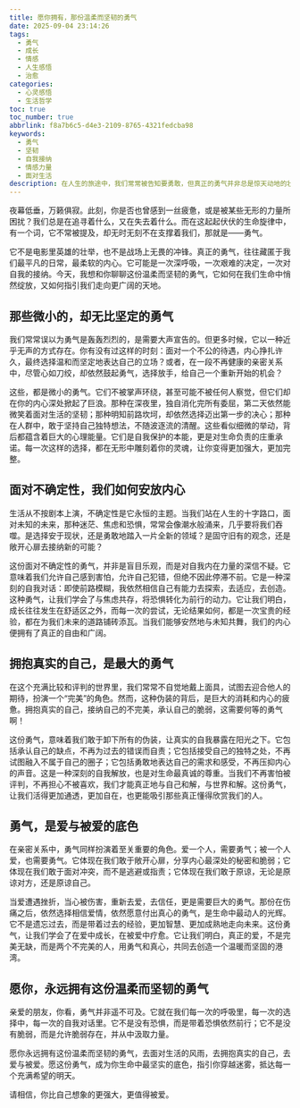 ```yaml
---
title: 愿你拥有，那份温柔而坚韧的勇气
date: 2025-09-04 23:14:26
tags:
  - 勇气
  - 成长
  - 情感
  - 人生感悟
  - 治愈
categories:
  - 心灵感悟
  - 生活哲学
toc: true
toc_number: true
abbrlink: f8a7b6c5-d4e3-2109-8765-4321fedcba98
keywords:
  - 勇气
  - 坚韧
  - 自我接纳
  - 情感力量
  - 面对生活
description: 在人生的旅途中，我们常常被告知要勇敢，但真正的勇气并非总是惊天动地的壮举。它更多时候，是藏匿于我们内心深处，那份面对日常琐碎、面对自我怀疑、面对未知挑战时，依然选择前行的温柔与坚韧。这篇文章，将带你一同探索那些不为人知，却又无比真实的心灵勇气，感受它如何滋养我们的生命，让我们在跌跌撞撞中，找到属于自己的光芒。
---
```


夜幕低垂，万籁俱寂。此刻，你是否也曾感到一丝疲惫，或是被某些无形的力量所困扰？我们总是在追寻着什么，又在失去着什么。而在这起起伏伏的生命旋律中，有一个词，它不常被提及，却无时无刻不在支撑着我们，那就是——勇气。

它不是电影里英雄的壮举，也不是战场上无畏的冲锋。真正的勇气，往往藏匿于我们最平凡的日常，最柔软的内心。它可能是一次深呼吸，一次艰难的决定，一次对自我的接纳。今天，我想和你聊聊这份温柔而坚韧的勇气，它如何在我们生命中悄然绽放，又如何指引我们走向更广阔的天地。

## 那些微小的，却无比坚定的勇气

我们常常误以为勇气是轰轰烈烈的，是需要大声宣告的。但更多时候，它以一种近乎无声的方式存在。你有没有过这样的时刻：面对一个不公的待遇，内心挣扎许久，最终选择温和而坚定地表达自己的立场？或者，在一段不再健康的亲密关系中，尽管心如刀绞，却依然鼓起勇气，选择放手，给自己一个重新开始的机会？

这些，都是微小的勇气。它们不被掌声环绕，甚至可能不被任何人察觉，但它们却在你的内心深处掀起了巨浪。那种在深夜里，独自消化完所有委屈，第二天依然能微笑着面对生活的坚韧；那种明知前路坎坷，却依然选择迈出第一步的决心；那种在人群中，敢于坚持自己独特想法，不随波逐流的清醒。这些看似细微的举动，背后都蕴含着巨大的心理能量。它们是自我保护的本能，更是对生命负责的庄重承诺。每一次这样的选择，都在无形中雕刻着你的灵魂，让你变得更加强大，更加完整。

## 面对不确定性，我们如何安放内心

生活从不按剧本上演，不确定性是它永恒的主题。当我们站在人生的十字路口，面对未知的未来，那种迷茫、焦虑和恐惧，常常会像潮水般涌来，几乎要将我们吞噬。是选择安于现状，还是勇敢地踏入一片全新的领域？是固守旧有的观念，还是敞开心扉去接纳新的可能？

这份面对不确定性的勇气，并非是盲目乐观，而是对自我内在力量的深信不疑。它意味着我们允许自己感到害怕，允许自己犯错，但绝不因此停滞不前。它是一种深刻的自我对话：即使前路模糊，我依然相信自己有能力去探索，去适应，去创造。这种勇气，让我们学会了与焦虑共存，将恐惧转化为前行的动力。它让我们明白，成长往往发生在舒适区之外，而每一次的尝试，无论结果如何，都是一次宝贵的经验，都在为我们未来的道路铺砖添瓦。当我们能够安然地与未知共舞，我们的内心便拥有了真正的自由和广阔。

## 拥抱真实的自己，是最大的勇气

在这个充满比较和评判的世界里，我们常常不自觉地戴上面具，试图去迎合他人的期待，扮演一个“完美”的角色。然而，这种伪装的背后，是巨大的消耗和内心的疲惫。拥抱真实的自己，接纳自己的不完美，承认自己的脆弱，这需要何等的勇气啊！

这份勇气，意味着我们敢于卸下所有的伪装，让真实的自我暴露在阳光之下。它包括承认自己的缺点，不再为过去的错误而自责；它包括接受自己的独特之处，不再试图融入不属于自己的圈子；它包括勇敢地表达自己的需求和感受，不再压抑内心的声音。这是一种深刻的自我解放，也是对生命最真诚的尊重。当我们不再害怕被评判，不再担心不被喜欢，我们才能真正地与自己和解，与世界和解。这份勇气，让我们活得更加通透，更加自在，也更能吸引那些真正懂得欣赏我们的人。

## 勇气，是爱与被爱的底色

在亲密关系中，勇气同样扮演着至关重要的角色。爱一个人，需要勇气；被一个人爱，也需要勇气。它体现在我们敢于敞开心扉，分享内心最深处的秘密和脆弱；它体现在我们敢于面对冲突，而不是逃避或指责；它体现在我们敢于原谅，无论是原谅对方，还是原谅自己。

当爱遭遇挫折，当心被伤害，重新去爱，去信任，更是需要巨大的勇气。那份在伤痛之后，依然选择相信爱情，依然愿意付出真心的勇气，是生命中最动人的光辉。它不是遗忘过去，而是带着过去的经验，更加智慧、更加成熟地走向未来。这份勇气，让我们学会了在爱中成长，在被爱中疗愈。它让我们明白，真正的爱，不是完美无缺，而是两个不完美的人，用勇气和真心，共同去创造一个温暖而坚固的港湾。

## 愿你，永远拥有这份温柔而坚韧的勇气

亲爱的朋友，你看，勇气并非遥不可及。它就在我们每一次的呼吸里，每一次的选择中，每一次的自我对话里。它不是没有恐惧，而是带着恐惧依然前行；它不是没有脆弱，而是允许脆弱存在，并从中汲取力量。

愿你永远拥有这份温柔而坚韧的勇气，去面对生活的风雨，去拥抱真实的自己，去爱与被爱。愿这份勇气，成为你生命中最坚实的底色，指引你穿越迷雾，抵达每一个充满希望的明天。

请相信，你比自己想象的更强大，更值得被爱。